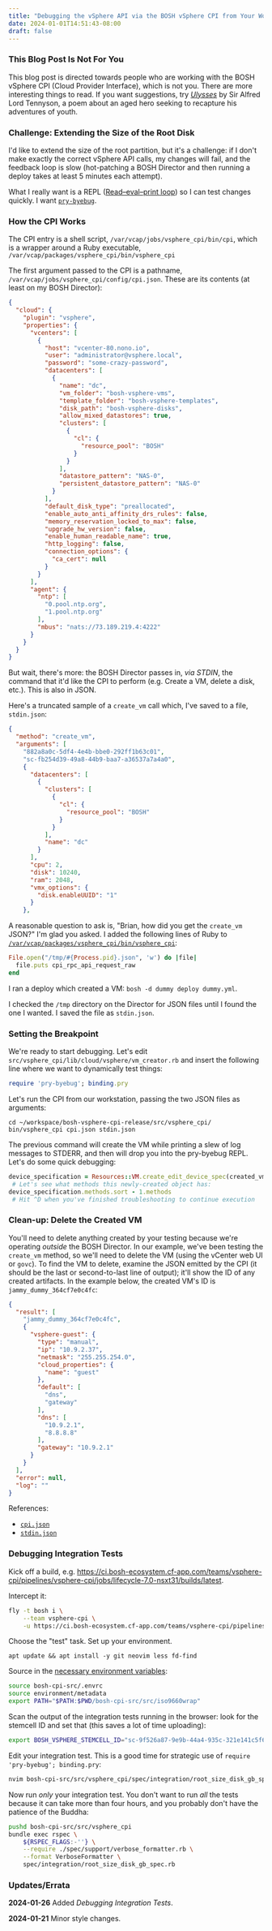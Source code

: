 ```yaml
---
title: "Debugging the vSphere API via the BOSH vSphere CPI from Your Workstation"
date: 2024-01-01T14:51:43-08:00
draft: false
---
```


### This Blog Post Is Not For You

This blog post is directed towards people who are working with the BOSH vSphere
CPI (Cloud Provider Interface), which is not you. There are more
interesting things to read. If you want suggestions, try
_[Ulysses](https://www.poetryfoundation.org/poems/45392/ulysses)_ by Sir Alfred
Lord Tennyson, a poem about an aged hero seeking to recapture his adventures of
youth.

### Challenge: Extending the Size of the Root Disk

I'd like to extend the size of the root partition, but it's a challenge: if I
don't make exactly the correct vSphere API calls, my changes will fail, and the
feedback loop is slow (hot-patching a BOSH Director and then running a deploy
takes at least 5 minutes each attempt).

What I really want is a REPL ([Read–eval–print
loop](https://en.wikipedia.org/wiki/Read%E2%80%93eval%E2%80%93print_loop)) so I
can test changes quickly. I want
[`pry-byebug`](https://www.rubydoc.info/gems/pry-byebug/3.10.1).

### How the CPI Works

The CPI entry is a shell script, `/var/vcap/jobs/vsphere_cpi/bin/cpi`, which is
a wrapper around a Ruby executable,
`/var/vcap/packages/vsphere_cpi/bin/vsphere_cpi`

The first argument passed to the CPI is a pathname,
`/var/vcap/jobs/vsphere_cpi/config/cpi.json`. These are its contents (at least
on my BOSH Director):

```json
{
  "cloud": {
    "plugin": "vsphere",
    "properties": {
      "vcenters": [
        {
          "host": "vcenter-80.nono.io",
          "user": "administrator@vsphere.local",
          "password": "some-crazy-password",
          "datacenters": [
            {
              "name": "dc",
              "vm_folder": "bosh-vsphere-vms",
              "template_folder": "bosh-vsphere-templates",
              "disk_path": "bosh-vsphere-disks",
              "allow_mixed_datastores": true,
              "clusters": [
                {
                  "cl": {
                    "resource_pool": "BOSH"
                  }
                }
              ],
              "datastore_pattern": "NAS-0",
              "persistent_datastore_pattern": "NAS-0"
            }
          ],
          "default_disk_type": "preallocated",
          "enable_auto_anti_affinity_drs_rules": false,
          "memory_reservation_locked_to_max": false,
          "upgrade_hw_version": false,
          "enable_human_readable_name": true,
          "http_logging": false,
          "connection_options": {
            "ca_cert": null
          }
        }
      ],
      "agent": {
        "ntp": [
          "0.pool.ntp.org",
          "1.pool.ntp.org"
        ],
        "mbus": "nats://73.189.219.4:4222"
      }
    }
  }
}
```

But wait, there's more: the BOSH Director passes in, _via STDIN_, the command
that it'd like the CPI to perform (e.g. Create a VM, delete a disk, etc.). This
is also in JSON.

Here's a truncated sample of a `create_vm` call which, I've saved to a file,
`stdin.json`:

```json
{
  "method": "create_vm",
  "arguments": [
    "882a8a0c-5df4-4e4b-bbe0-292ff1b63c01",
    "sc-fb254d39-49a8-44b9-baa7-a36537a7a4a0",
    {
      "datacenters": [
        {
          "clusters": [
            {
              "cl": {
                "resource_pool": "BOSH"
              }
            }
          ],
          "name": "dc"
        }
      ],
      "cpu": 2,
      "disk": 10240,
      "ram": 2048,
      "vmx_options": {
        "disk.enableUUID": "1"
      }
    },
```

A reasonable question to ask is, "Brian, how did you get the `create_vm` JSON?"
I'm glad you asked. I added the following lines of Ruby to
[`/var/vcap/packages/vsphere_cpi/bin/vsphere_cpi`](https://github.com/cloudfoundry/bosh-vsphere-cpi-release/blob/b95bac3d8cf50e1332663684336c30ccd1a492a7/src/vsphere_cpi/bin/vsphere_cpi#L38):

```Ruby
File.open("/tmp/#{Process.pid}.json", 'w') do |file|
  file.puts cpi_rpc_api_request_raw
end
```

I ran a deploy which created a VM: `bosh -d dummy deploy dummy.yml`.

I checked the `/tmp` directory on the Director for JSON files until I found
the one I wanted. I saved the file as `stdin.json`.

### Setting the Breakpoint

We're ready to start debugging. Let's edit
`src/vsphere_cpi/lib/cloud/vsphere/vm_creator.rb` and insert the following line
where we want to dynamically test things:

```ruby
require 'pry-byebug'; binding.pry
```

Let's run the CPI from our workstation, passing the two JSON files as
arguments:

```
cd ~/workspace/bosh-vsphere-cpi-release/src/vsphere_cpi/
bin/vsphere_cpi cpi.json stdin.json
```

The previous command will create the VM while printing a slew of log messages
to STDERR, and then will drop you into the pry-byebug REPL. Let's do some quick
debugging:

```ruby
device_specification = Resources::VM.create_edit_device_spec(created_vm.system_disk)
 # Let's see what methods this newly-created object has:
device_specification.methods.sort - 1.methods
 # Hit ^D when you've finished troubleshooting to continue execution
```

### Clean-up: Delete the Created VM

You'll need to delete anything created by your testing because we're operating
_outside_ the BOSH Director. In our example, we've been testing the `create_vm`
method, so we'll need to delete the VM (using the vCenter web UI or `govc`). To
find the VM to delete, examine the JSON emitted by the CPI (it should be the
last or second-to-last line of output); it'll show the ID of any created
artifacts. In the example below, the created VM's ID is
`jammy_dummy_364cf7e0c4fc`:

```json
{
  "result": [
    "jammy_dummy_364cf7e0c4fc",
    {
      "vsphere-guest": {
        "type": "manual",
        "ip": "10.9.2.37",
        "netmask": "255.255.254.0",
        "cloud_properties": {
          "name": "guest"
        },
        "default": [
          "dns",
          "gateway"
        ],
        "dns": [
          "10.9.2.1",
          "8.8.8.8"
        ],
        "gateway": "10.9.2.1"
      }
    }
  ],
  "error": null,
  "log": ""
}
```

References:

- [`cpi.json`](/assets/cpi.json)
- [`stdin.json`](/assets/stdin.json)

### Debugging Integration Tests

Kick off a build, e.g. <https://ci.bosh-ecosystem.cf-app.com/teams/vsphere-cpi/pipelines/vsphere-cpi/jobs/lifecycle-7.0-nsxt31/builds/latest>.

Intercept it:

```bash
fly -t bosh i \
    --team vsphere-cpi \
    -u https://ci.bosh-ecosystem.cf-app.com/teams/vsphere-cpi/pipelines/vsphere-cpi/jobs/lifecycle-7.0-nsxt31/builds/252
```

Choose the "test" task. Set up your environment.

```
apt update && apt install -y git neovim less fd-find
```

Source in the [necessary environment variables](https://github.com/cloudfoundry/bosh-vsphere-cpi-release/blob/master/ci/tasks/run-lifecycle.sh#L6-L7):

```bash
source bosh-cpi-src/.envrc
source environment/metadata
export PATH="$PATH:$PWD/bosh-cpi-src/src/iso9660wrap"
```

Scan the output of the integration tests running in the browser: look for the
stemcell ID and set that (this saves a lot of time uploading):

```bash
export BOSH_VSPHERE_STEMCELL_ID="sc-9f526a87-9e9b-44a4-935c-321e141c5f64"
```

Edit your integration test. This is a good time for strategic use of `require
'pry-byebug'; binding.pry`:

```bash
nvim bosh-cpi-src/src/vsphere_cpi/spec/integration/root_size_disk_gb_spec.rb
```

Now run _only_ your integration test. You don't want to run _all_ the tests
because it can take more than four hours, and you probably don't have the
patience of the Buddha:

```bash
pushd bosh-cpi-src/src/vsphere_cpi
bundle exec rspec \
    ${RSPEC_FLAGS:-''} \
    --require ./spec/support/verbose_formatter.rb \
    --format VerboseFormatter \
    spec/integration/root_size_disk_gb_spec.rb
```

### Updates/Errata

**2024-01-26** Added _Debugging Integration Tests_.

**2024-01-21** Minor style changes.
